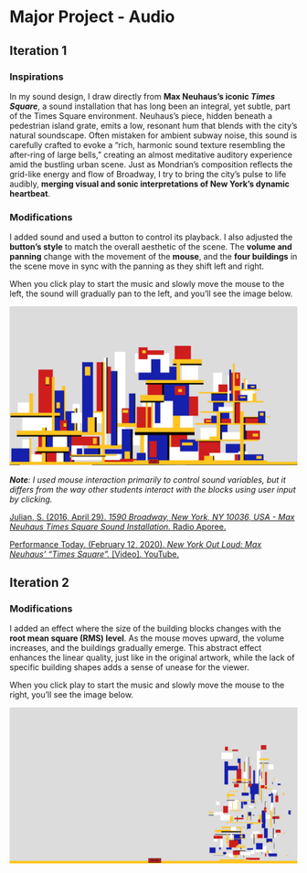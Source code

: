 # Major Project - Audio

## Iteration 1 

### Inspirations
In my sound design, I draw directly from **Max Neuhaus’s iconic *Times Square***, a sound installation that has long been an integral, yet subtle, part of the Times Square environment. Neuhaus’s piece, hidden beneath a pedestrian island grate, emits a low, resonant hum that blends with the city’s natural soundscape. Often mistaken for ambient subway noise, this sound is carefully crafted to evoke a “rich, harmonic sound texture resembling the after-ring of large bells,” creating an almost meditative auditory experience amid the bustling urban scene. Just as Mondrian’s composition reflects the grid-like energy and flow of Broadway, I try to bring the city’s pulse to life audibly, **merging visual and sonic interpretations of New York’s dynamic heartbeat**.

### Modifications
I added sound and used a button to control its playback. I also adjusted the **button’s style** to match the overall aesthetic of the scene. The **volume and panning** change with the movement of the **mouse**, and the **four buildings** in the scene move in sync with the panning as they shift left and right.

When you click play to start the music and slowly move the mouse to the left, the sound will gradually pan to the left, and you’ll see the image below.

![An image of Iteration 1](readmeImages/Iteration1.jpg)

***Note**: I used mouse interaction primarily to control sound variables, but it differs from the way other students interact with the blocks using user input by clicking.*

[Julian, S. (2016, April 29). *1590 Broadway, New York, NY 10036, USA - Max Neuhaus Times Square Sound Installation.* Radio Aporee.](https://archive.org/details/aporee_49142_55998)

[Performance Today. (February 12, 2020). *New York Out Loud: Max Neuhaus’ “Times Square”.* [Video]. YouTube.](https://www.youtube.com/watch?v=kA-fihBFWBI) 

## Iteration 2

### Modifications
I added an effect where the size of the building blocks changes with the **root mean square (RMS) level**. As the mouse moves upward, the volume increases, and the buildings gradually emerge. This abstract effect enhances the linear quality, just like in the original artwork, while the lack of specific building shapes adds a sense of unease for the viewer.

When you click play to start the music and slowly move the mouse to the right, you’ll see the image below.

![An image of Iteration 2](readmeImages/iteration2.2.jpg)